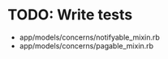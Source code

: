 # TODO: Write tests

- app/models/concerns/notifyable_mixin.rb
- app/models/concerns/pagable_mixin.rb
